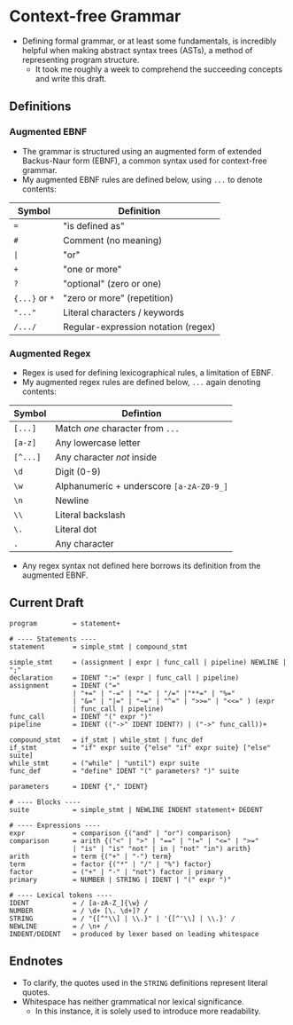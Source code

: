 # Context-free Grammar

- Defining formal grammar, or at least some fundamentals, is incredibly helpful when making abstract syntax trees (ASTs), a method of representing program structure.
  - It took me roughly a week to comprehend the succeeding concepts and write this draft.

## Definitions

### Augmented EBNF

- The grammar is structured using an augmented form of extended Backus-Naur form (EBNF), a common syntax used for context-free grammar.
- My augmented EBNF rules are defined below, using `...` to denote contents:

| Symbol | Definition |
| - | - |
| `=` | "is defined as" |
| `#` | Comment (no meaning) |
| `\|` | "or" |
| `+` | "one or more" |
| `?` | "optional" (zero or one) |
| `{...}` or `*` | "zero or more" (repetition) |
| `"..."` | Literal characters / keywords |
| `/.../` | Regular-expression notation (regex) |

### Augmented Regex

- Regex is used for defining lexicographical rules, a limitation of EBNF.
- My augmented regex rules are defined below, `...` again denoting contents:

| Symbol | Defintion |
| - | - |
| `[...]` | Match *one* character from `...` |
| `[a-z]` | Any lowercase letter |
| `[^...]` | Any character *not* inside |
| `\d` | Digit (0-9) |
| `\w` | Alphanumeric + underscore `[a-zA-Z0-9_]` |
| `\n` | Newline |
| `\\` | Literal backslash |
| `\.` | Literal dot |
| `.` | Any character |

- Any regex syntax not defined here borrows its definition from the augmented EBNF.

## Current Draft

``` ebnf
program         = statement+

# ---- Statements ----
statement       = simple_stmt | compound_stmt

simple_stmt     = (assignment | expr | func_call | pipeline) NEWLINE | ";"
declaration     = IDENT ":=" (expr | func_call | pipeline)
assignment      = IDENT ("="
                | "+=" | "-=" | "*=" | "/=" |"**=" | "%="
                | "&=" | "|=" | "~=" | "^=" | ">>=" | "<<=" ) (expr
                | func_call | pipeline)
func_call       = IDENT "(" expr ")"
pipeline        = IDENT (("->" IDENT IDENT?) | ("->" func_call))+

compound_stmt   = if_stmt | while_stmt | func_def
if_stmt         = "if" expr suite {"else" "if" expr suite} ["else" suite]
while_stmt      = ("while" | "until") expr suite
func_def        = "define" IDENT "(" parameters? ")" suite

parameters      = IDENT {"," IDENT}

# ---- Blocks ----
suite           = simple_stmt | NEWLINE INDENT statement+ DEDENT

# ---- Expressions ----
expr            = comparison {("and" | "or") comparison}
comparison      = arith {("<" | ">" | "==" | "!=" | "<=" | ">="
                | "is" | "is" "not" | in | "not" "in") arith}
arith           = term {("+" | "-") term}
term            = factor {("*" | "/" | "%") factor}
factor          = ("+" | "-" | "not") factor | primary
primary         = NUMBER | STRING | IDENT | "(" expr ")"

# ---- Lexical tokens ----
IDENT           = / [a-zA-Z_]{\w} /
NUMBER          = / \d+ [\. \d+]? /
STRING          = / "{[^"\\] | \\.}" | '{[^'\\] | \\.}' /
NEWLINE         = / \n+ /
INDENT/DEDENT   = produced by lexer based on leading whitespace
```

## Endnotes

- To clarify, the quotes used in the `STRING` definitions represent literal quotes.
- Whitespace has neither grammatical nor lexical significance.
  - In this instance, it is solely used to introduce more readability.
